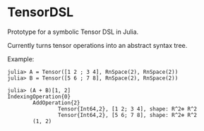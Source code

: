 # TensorDSL
Prototype for a symbolic Tensor DSL in Julia. 

Currently turns tensor operations into an abstract syntax tree.

Example:
```
julia> A = Tensor([1 2 ; 3 4], RnSpace(2), RnSpace(2))
julia> B = Tensor([5 6 ; 7 8], RnSpace(2), RnSpace(2))

julia> (A + B)[1, 2]
IndexingOperation{0}
        AddOperation{2}
                Tensor{Int64,2}, [1 2; 3 4], shape: R^2⊗ R^2
                Tensor{Int64,2}, [5 6; 7 8], shape: R^2⊗ R^2
        (1, 2)
```
